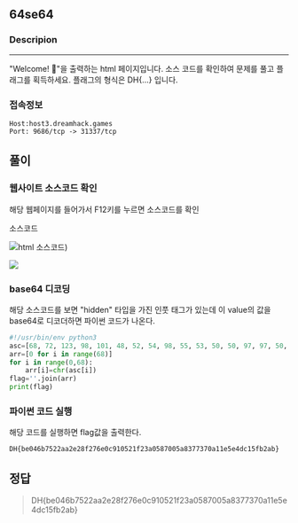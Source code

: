 ## 64se64

### Descripion
--------------
"Welcome! 👋"을 출력하는 html 페이지입니다. 소스 코드를 확인하여 문제를 풀고 플래그를 획득하세요.
플래그의 형식은 DH{...} 입니다.

### 접속정보
    Host:host3.dreamhack.games
    Port: 9686/tcp -> 31337/tcp


## 풀이

### 웹사이트 소스코드 확인
해당 웹페이지를 들어가서 F12키를 누르면 소스코드를 확인

소스코드

![html 소스코드](https://github.com/ckrhehfl/study/tree/main/dreamhack/0.Dream_Beginners/img/1-1.png))

<img src="https://github.com/ckrhehfl/study/tree/main/dreamhack/0.Dream_Beginners/img/1-1.png">


### base64 디코딩
해당 소스코드를 보면 "hidden" 타입을 가진 인풋 태그가 있는데 이 value의 값을 base64로 디코더하면 파이썬 코드가 나온다.

```python
#!/usr/bin/env python3
asc=[68, 72, 123, 98, 101, 48, 52, 54, 98, 55, 53, 50, 50, 97, 97, 50, 101, 50, 56, 102, 50, 55, 54, 101, 48, 99, 57, 49, 48, 53, 50, 49, 102, 50, 51, 97, 48, 53, 56, 55, 48, 48, 53, 97, 56, 51, 55, 55, 51, 55, 48, 97, 49, 49, 101, 53, 101, 52, 100, 99, 49, 53, 102, 98, 50, 97, 98, 125]
arr=[0 for i in range(68)]
for i in range(0,68):
    arr[i]=chr(asc[i])
flag=''.join(arr)
print(flag)
```

### 파이썬 코드 실행
해당 코드를 실행하면 flag값을 출력한다.

    DH{be046b7522aa2e28f276e0c910521f23a0587005a8377370a11e5e4dc15fb2ab}




## 정답
>DH{be046b7522aa2e28f276e0c910521f23a0587005a8377370a11e5e4dc15fb2ab}
